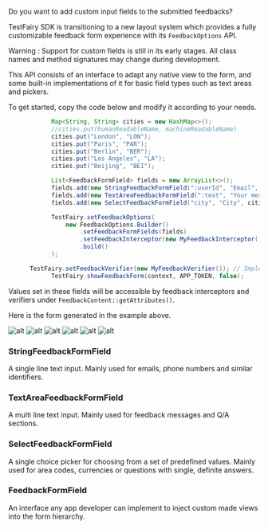 Do you want to add custom input fields to the submitted feedbacks?

TestFairy SDK is transitioning to a new layout system which provides a fully customizable feedback form experience with its `FeedbackOptions` API.

Warning : Support for custom fields is still in its early stages. All class names and method signatures may change during development.

This API consists of an interface to adapt any native view to the form, and some built-in implementations of it for basic field types such as text areas and pickers.

To get started, copy the code below and modify it according to your needs.

```java
			Map<String, String> cities = new HashMap<>();
			//cities.put(humanReadableName, machineReadableName)
			cities.put("London", "LON");
			cities.put("Paris", "PAR");
			cities.put("Berlin", "BER");
			cities.put("Los Angeles", "LA");
			cities.put("Beijing", "BEI");

			List<FeedbackFormField> fields = new ArrayList<>();
			fields.add(new StringFeedbackFormField(":userId", "Email", "")); // :userId is built-in for emails
			fields.add(new TextAreaFeedbackFormField(":text", "Your message", "")); // :text is built-in for feedback messages
			fields.add(new SelectFeedbackFormField("city", "City", cities, "Paris" /*default value*/)); // A custom select field

			TestFairy.setFeedbackOptions(
				new FeedbackOptions.Builder()
					.setFeedbackFormFields(fields)
					.setFeedbackInterceptor(new MyFeedbackInterceptor()) // Implement an interceptor to modify user input before feedback submission
					.build()
			);

      TestFairy.setFeedbackVerifier(new MyFeedbackVerifier()); // Implement a verifier for custom validation
			TestFairy.showFeedbackForm(context, APP_TOKEN, false);
```

Values set in these fields will be accessible by feedback interceptors and verifiers under `FeedbackContent::getAttributes()`.

Here is the form generated in the example above.

![alt](../../img/android/custom-feedbacks/custom-feedbacks-1.jpg)
![alt](../../img/android/custom-feedbacks/custom-feedbacks-2.jpg)
![alt](../../img/android/custom-feedbacks/custom-feedbacks-3.jpg)
![alt](../../img/android/custom-feedbacks/custom-feedbacks-4.jpg)
![alt](../../img/android/custom-feedbacks/custom-feedbacks-5.jpg)
![alt](../../img/android/custom-feedbacks/custom-feedbacks-6.jpg)

### StringFeedbackFormField

A single line text input. Mainly used for emails, phone numbers and similar identifiers.

### TextAreaFeedbackFormField

A multi line text input. Mainly used for feedback messages and Q/A sections.

### SelectFeedbackFormField

A single choice picker for choosing from a set of predefined values. Mainly used for area codes, currencies or questions with single, definite answers.

### FeedbackFormField

An interface any app developer can implement to inject custom made views into the form hierarchy.
